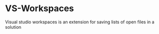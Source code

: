 # VS-Workspaces
Visual studio workspaces is an extension for saving lists of open files in a solution

